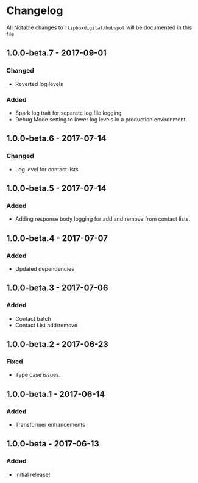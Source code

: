 # Changelog
All Notable changes to `flipboxdigital/hubspot` will be documented in this file

## 1.0.0-beta.7 - 2017-09-01
### Changed
- Reverted log levels

### Added
- Spark log trait for separate log file logging
- Debug Mode setting to lower log levels in a production environment.

## 1.0.0-beta.6 - 2017-07-14
### Changed
- Log level for contact lists

## 1.0.0-beta.5 - 2017-07-14
### Added
- Adding response body logging for add and remove from contact lists.

## 1.0.0-beta.4 - 2017-07-07
### Added
- Updated dependencies

## 1.0.0-beta.3 - 2017-07-06
### Added
- Contact batch
- Contact List add/remove

## 1.0.0-beta.2 - 2017-06-23
### Fixed
- Type case issues.

## 1.0.0-beta.1 - 2017-06-14
### Added
- Transformer enhancements

## 1.0.0-beta - 2017-06-13
### Added
- Initial release!
